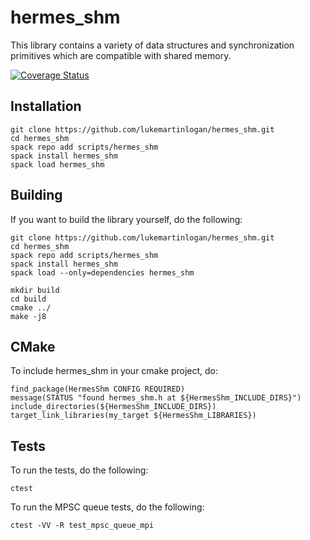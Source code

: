 
# hermes_shm

This library contains a variety of data structures and synchronization
primitives which are compatible with shared memory.

[![Coverage Status](https://coveralls.io/repos/github/lukemartinlogan/hermes_shm/badge.svg?branch=master)](https://coveralls.io/github/lukemartinlogan/hermes_shm?branch=master)

## Installation

```
git clone https://github.com/lukemartinlogan/hermes_shm.git
cd hermes_shm
spack repo add scripts/hermes_shm
spack install hermes_shm
spack load hermes_shm
```

## Building

If you want to build the library yourself, do the following:
```
git clone https://github.com/lukemartinlogan/hermes_shm.git
cd hermes_shm
spack repo add scripts/hermes_shm
spack install hermes_shm
spack load --only=dependencies hermes_shm

mkdir build
cd build
cmake ../
make -j8
```

## CMake

To include hermes_shm in your cmake project, do:
```
find_package(HermesShm CONFIG REQUIRED)
message(STATUS "found hermes_shm.h at ${HermesShm_INCLUDE_DIRS}")
include_directories(${HermesShm_INCLUDE_DIRS})
target_link_libraries(my_target ${HermesShm_LIBRARIES})
```

## Tests

To run the tests, do the following:
```
ctest
```

To run the MPSC queue tests, do the following:
```
ctest -VV -R test_mpsc_queue_mpi
```
